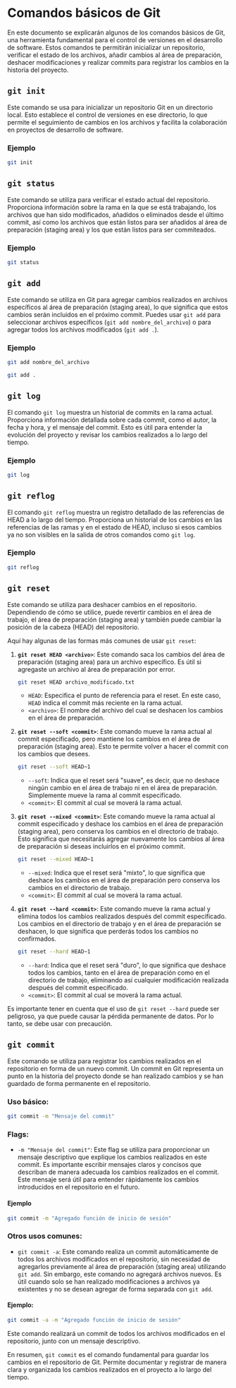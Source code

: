 # Comandos básicos de Git

En este documento se explicarán algunos de los comandos básicos de Git, una herramienta fundamental para el control de versiones en el desarrollo de software. Estos comandos te permitirán inicializar un repositorio, verificar el estado de los archivos, añadir cambios al área de preparación, deshacer modificaciones y realizar commits para registrar los cambios en la historia del proyecto.

## `git init`

Este comando se usa para inicializar un repositorio Git en un directorio local. Esto establece el control de versiones en ese directorio, lo que permite el seguimiento de cambios en los archivos y facilita la colaboración en proyectos de desarrollo de software.

### Ejemplo

```bash
git init
```

## `git status`

Este comando se utiliza para verificar el estado actual del repositorio. Proporciona información sobre la rama en la que se está trabajando, los archivos que han sido modificados, añadidos o eliminados desde el último commit, así como los archivos que están listos para ser añadidos al área de preparación (staging area) y los que están listos para ser commiteados.

### Ejemplo

```bash
git status
```

## `git add`

Este comando se utiliza en Git para agregar cambios realizados en archivos específicos al área de preparación (staging area), lo que significa que estos cambios serán incluidos en el próximo commit. Puedes usar `git add` para seleccionar archivos específicos (`git add nombre_del_archivo`) o para agregar todos los archivos modificados (`git add .`).

### Ejemplo

```bash
git add nombre_del_archivo
```
```bash
git add .
```

## `git log`

El comando `git log` muestra un historial de commits en la rama actual. Proporciona información detallada sobre cada commit, como el autor, la fecha y hora, y el mensaje del commit. Esto es útil para entender la evolución del proyecto y revisar los cambios realizados a lo largo del tiempo.

### Ejemplo

```bash
git log
```

## `git reflog`

El comando `git reflog` muestra un registro detallado de las referencias de HEAD a lo largo del tiempo. Proporciona un historial de los cambios en las referencias de las ramas y en el estado de HEAD, incluso si esos cambios ya no son visibles en la salida de otros comandos como `git log`.

### Ejemplo

```bash
git reflog
```

## `git reset`

Este comando se utiliza para deshacer cambios en el repositorio. Dependiendo de cómo se utilice, puede revertir cambios en el área de trabajo, el área de preparación (staging area) y también puede cambiar la posición de la cabeza (HEAD) del repositorio.

Aquí hay algunas de las formas más comunes de usar `git reset`:

1. **`git reset HEAD <archivo>`**: Este comando saca los cambios del área de preparación (staging area) para un archivo específico. Es útil si agregaste un archivo al área de preparación por error.

   ```bash
   git reset HEAD archivo_modificado.txt
   ```

   - `HEAD`: Especifica el punto de referencia para el reset. En este caso, `HEAD` indica el commit más reciente en la rama actual.
   - `<archivo>`: El nombre del archivo del cual se deshacen los cambios en el área de preparación.

2. **`git reset --soft <commit>`**: Este comando mueve la rama actual al commit especificado, pero mantiene los cambios en el área de preparación (staging area). Esto te permite volver a hacer el commit con los cambios que desees.

   ```bash
   git reset --soft HEAD~1
   ```

   - `--soft`: Indica que el reset será "suave", es decir, que no deshace ningún cambio en el área de trabajo ni en el área de preparación. Simplemente mueve la rama al commit especificado.
   - `<commit>`: El commit al cual se moverá la rama actual.

3. **`git reset --mixed <commit>`**: Este comando mueve la rama actual al commit especificado y deshace los cambios en el área de preparación (staging area), pero conserva los cambios en el directorio de trabajo. Esto significa que necesitarás agregar nuevamente los cambios al área de preparación si deseas incluirlos en el próximo commit.

   ```bash
   git reset --mixed HEAD~1
   ```

   - `--mixed`: Indica que el reset será "mixto", lo que significa que deshace los cambios en el área de preparación pero conserva los cambios en el directorio de trabajo.
   - `<commit>`: El commit al cual se moverá la rama actual.

4. **`git reset --hard <commit>`**: Este comando mueve la rama actual y elimina todos los cambios realizados después del commit especificado. Los cambios en el directorio de trabajo y en el área de preparación se deshacen, lo que significa que perderás todos los cambios no confirmados.

   ```bash
   git reset --hard HEAD~1
   ```

   - `--hard`: Indica que el reset será "duro", lo que significa que deshace todos los cambios, tanto en el área de preparación como en el directorio de trabajo, eliminando así cualquier modificación realizada después del commit especificado.
   - `<commit>`: El commit al cual se moverá la rama actual.

Es importante tener en cuenta que el uso de `git reset --hard` puede ser peligroso, ya que puede causar la pérdida permanente de datos. Por lo tanto, se debe usar con precaución.

## `git commit`

Este comando se utiliza para registrar los cambios realizados en el repositorio en forma de un nuevo commit. Un commit en Git representa un punto en la historia del proyecto donde se han realizado cambios y se han guardado de forma permanente en el repositorio.

### Uso básico:

```bash
git commit -m "Mensaje del commit"
```

### Flags:

- `-m "Mensaje del commit"`: Este flag se utiliza para proporcionar un mensaje descriptivo que explique los cambios realizados en este commit. Es importante escribir mensajes claros y concisos que describan de manera adecuada los cambios realizados en el commit. Este mensaje será útil para entender rápidamente los cambios introducidos en el repositorio en el futuro. 

#### Ejemplo

  ```bash
  git commit -m "Agregado función de inicio de sesión"
  ```

### Otros usos comunes:

- `git commit -a`: Este comando realiza un commit automáticamente de todos los archivos modificados en el repositorio, sin necesidad de agregarlos previamente al área de preparación (staging area) utilizando `git add`. Sin embargo, este comando no agregará archivos nuevos. Es útil cuando solo se han realizado modificaciones a archivos ya existentes y no se desean agregar de forma separada con `git add`.

#### Ejemplo:

```bash
git commit -a -m "Agregado función de inicio de sesión"
```

Este comando realizará un commit de todos los archivos modificados en el repositorio, junto con un mensaje descriptivo.

En resumen, `git commit` es el comando fundamental para guardar los cambios en el repositorio de Git. Permite documentar y registrar de manera clara y organizada los cambios realizados en el proyecto a lo largo del tiempo.